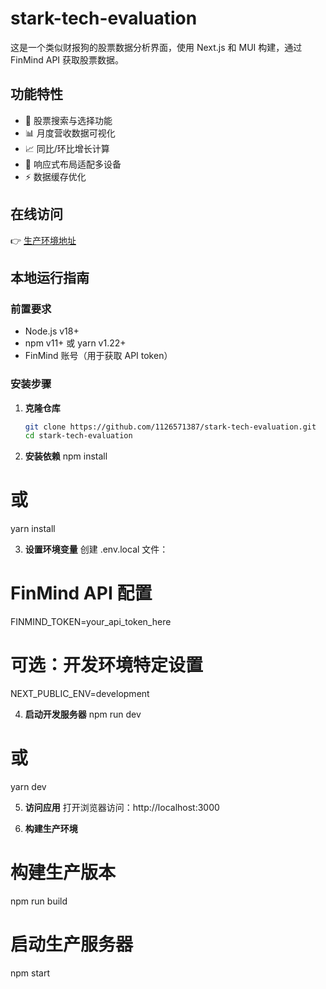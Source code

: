 # stark-tech-evaluation


这是一个类似财报狗的股票数据分析界面，使用 Next.js 和 MUI 构建，通过 FinMind API 获取股票数据。


## 功能特性

- 🚀 股票搜索与选择功能
- 📊 月度营收数据可视化
- 📈 同比/环比增长计算
- 📱 响应式布局适配多设备
- ⚡ 数据缓存优化

## 在线访问

👉 [生产环境地址](https://your-vercel-app-url.vercel.app/)  

## 本地运行指南

### 前置要求

- Node.js v18+
- npm v11+ 或 yarn v1.22+
- FinMind 账号（用于获取 API token）

### 安装步骤

1. **克隆仓库**
   ```bash
   git clone https://github.com/1126571387/stark-tech-evaluation.git
   cd stark-tech-evaluation


2. **​安装依赖**
npm install
# 或
yarn install

3. **​设置环境变量**
创建 .env.local 文件：
# FinMind API 配置
FINMIND_TOKEN=your_api_token_here

# 可选：开发环境特定设置
NEXT_PUBLIC_ENV=development

4. **​启动开发服务器**
npm run dev
# 或
yarn dev

5. **访问应用**
打开浏览器访问：http://localhost:3000

6. **​构建生产环境**
# 构建生产版本
npm run build

# 启动生产服务器
npm start


